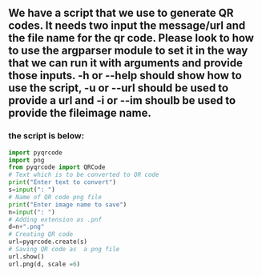 ##  We have a script that we use to generate QR codes. It needs two input the message/url and the file name for the qr code. Please look to how to use the argparser module to set it in the way that we can run it with arguments and provide those inputs. -h or --help should show how to use the script, -u or --url should be used to provide a url and -i or --im shoulb be used to provide the fileimage name.

### the script is below:

```python
import pyqrcode
import png
from pyqrcode import QRCode
# Text which is to be converted to QR code
print("Enter text to convert")
s=input(": ")
# Name of QR code png file
print("Enter image name to save")
n=input(": ")
# Adding extension as .pnf
d=n+".png"
# Creating QR code
url=pyqrcode.create(s)
# Saving QR code as  a png file
url.show()
url.png(d, scale =6)

```
